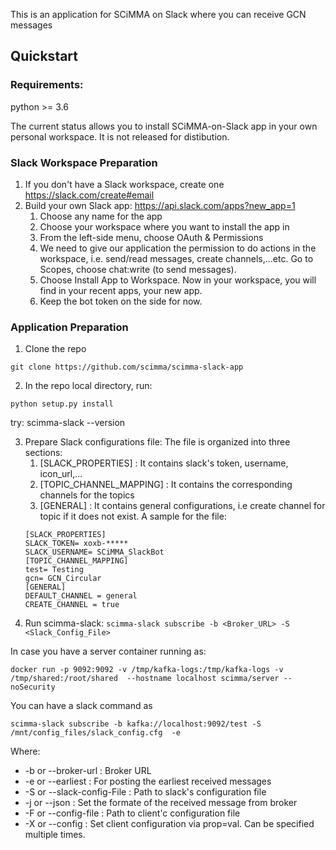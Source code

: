 This is an application for SCiMMA on Slack where you can receive GCN messages

## Quickstart 

### Requirements:
python >= 3.6

The current status allows you to install SCiMMA-on-Slack app in your own personal workspace. It is not released for distibution.

### Slack Workspace Preparation
 1. If you don't have a Slack workspace, create one https://slack.com/create#email
 2. Build your own Slack app: https://api.slack.com/apps?new_app=1
    1. Choose any name for the app
    2. Choose your workspace where you want to install the app in
    3. From the left-side menu, choose OAuth & Permissions
    4. We need to give our application the permission to do actions in the workspace, i.e. send/read messages, create channels,...etc. Go to Scopes, choose chat:write (to send messages). 
    5. Choose Install App to Workspace. Now in your workspace, you will find in your recent apps, your new app.
    6. Keep the bot token on the side for now.
    
### Application Preparation    
1. Clone the repo
```
git clone https://github.com/scimma/scimma-slack-app
```
2. In the repo local directory, run:
```
python setup.py install
```
try: scimma-slack --version

3. Prepare Slack configurations file:
    The file is organized into three sections:
    1. [SLACK_PROPERTIES] : It contains slack's token, username, icon_url,...
    2. [TOPIC_CHANNEL_MAPPING] : It contains the corresponding channels for the topics
    3. [GENERAL] : It contains general configurations, i.e create channel for topic if it does not exist.
 A sample for the file:
    ``` 
    [SLACK_PROPERTIES]
    SLACK_TOKEN= xoxb-*****
    SLACK_USERNAME= SCiMMA_SlackBot
    [TOPIC_CHANNEL_MAPPING]
    test= Testing
    gcn= GCN_Circular
    [GENERAL]
    DEFAULT_CHANNEL = general
    CREATE_CHANNEL = true
    ```    
4. Run scimma-slack:
     ``` scimma-slack subscribe -b <Broker_URL> -S <Slack_Config_File> ```

In case you have a server container running as: 

```docker run -p 9092:9092 -v /tmp/kafka-logs:/tmp/kafka-logs -v /tmp/shared:/root/shared  --hostname localhost scimma/server --noSecurity```

You can have a slack command as

```scimma-slack subscribe -b kafka://localhost:9092/test -S /mnt/config_files/slack_config.cfg  -e```

Where:
* -b or --broker-url : Broker URL
* -e or --earliest : For posting the earliest received messages
* -S or --slack-config-File : Path to slack's configuration file
* -j or --json : Set the formate of the received message from broker
* -F or --config-file : Path to client'c configuration file
* -X or --config : Set client configuration via prop=val. Can be specified multiple times.
